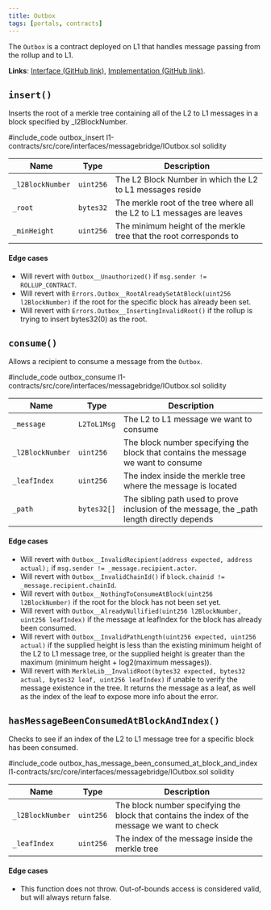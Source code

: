 ```yaml
---
title: Outbox
tags: [portals, contracts]
---
```


The `Outbox` is a contract deployed on L1 that handles message passing from the rollup and to L1.

**Links**: [Interface (GitHub link)](https://github.com/AztecProtocol/aztec-packages/blob/master/l1-contracts/src/core/interfaces/messagebridge/IOutbox.sol), [Implementation (GitHub link)](https://github.com/AztecProtocol/aztec-packages/blob/master/l1-contracts/src/core/messagebridge/Outbox.sol).

## `insert()`

Inserts the root of a merkle tree containing all of the L2 to L1 messages in a block specified by _l2BlockNumber.

#include_code outbox_insert l1-contracts/src/core/interfaces/messagebridge/IOutbox.sol solidity


| Name           | Type    | Description |
| -------------- | ------- | ----------- |
| `_l2BlockNumber` | `uint256` | The L2 Block Number in which the L2 to L1 messages reside |
| `_root` | `bytes32` | The merkle root of the tree where all the L2 to L1 messages are leaves |
| `_minHeight` | `uint256` | The minimum height of the merkle tree that the root corresponds to |

#### Edge cases

- Will revert with `Outbox__Unauthorized()` if `msg.sender != ROLLUP_CONTRACT`. 
- Will revert with `Errors.Outbox__RootAlreadySetAtBlock(uint256 l2BlockNumber)` if the root for the specific block has already been set.
- Will revert with `Errors.Outbox__InsertingInvalidRoot()` if the rollup is trying to insert bytes32(0) as the root.

## `consume()`

Allows a recipient to consume a message from the `Outbox`.

#include_code outbox_consume l1-contracts/src/core/interfaces/messagebridge/IOutbox.sol solidity


| Name           | Type        | Description |
| -------------- | -------     | ----------- |
| `_message`     | `L2ToL1Msg` | The L2 to L1 message we want to consume |
| `_l2BlockNumber`     | `uint256` | The block number specifying the block that contains the message we want to consume |
| `_leafIndex`     | `uint256` | The index inside the merkle tree where the message is located |
| `_path`     | `bytes32[]` | The sibling path used to prove inclusion of the message, the _path length directly depends |

#### Edge cases

- Will revert with `Outbox__InvalidRecipient(address expected, address actual);` if `msg.sender != _message.recipient.actor`. 
- Will revert with `Outbox__InvalidChainId()` if `block.chainid != _message.recipient.chainId`.
- Will revert with `Outbox__NothingToConsumeAtBlock(uint256 l2BlockNumber)` if the root for the block has not been set yet.
- Will revert with `Outbox__AlreadyNullified(uint256 l2BlockNumber, uint256 leafIndex)` if the message at leafIndex for the block has already been consumed.
- Will revert with `Outbox__InvalidPathLength(uint256 expected, uint256 actual)` if the supplied height is less than the existing minimum height of the L2 to L1 message tree, or the supplied height is greater than the maximum (minimum height + log2(maximum messages)).
- Will revert with `MerkleLib__InvalidRoot(bytes32 expected, bytes32 actual, bytes32 leaf, uint256 leafIndex)` if unable to verify the message existence in the tree. It returns the message as a leaf, as well as the index of the leaf to expose more info about the error.


## `hasMessageBeenConsumedAtBlockAndIndex()`

Checks to see if an index of the L2 to L1 message tree for a specific block has been consumed.

#include_code outbox_has_message_been_consumed_at_block_and_index l1-contracts/src/core/interfaces/messagebridge/IOutbox.sol solidity


| Name           | Type        | Description |
| -------------- | -------     | ----------- |
| `_l2BlockNumber`     | `uint256` | The block number specifying the block that contains the index of the message we want to check |
| `_leafIndex`     | `uint256` | The index of the message inside the merkle tree |

#### Edge cases

- This function does not throw. Out-of-bounds access is considered valid, but will always return false.
